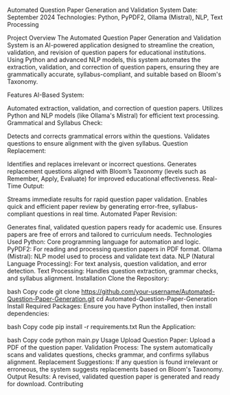 Automated Question Paper Generation and Validation System
Date: September 2024
Technologies: Python, PyPDF2, Ollama (Mistral), NLP, Text Processing

Project Overview
The Automated Question Paper Generation and Validation System is an AI-powered application designed to streamline the creation, validation, and revision of question papers for educational institutions. Using Python and advanced NLP models, this system automates the extraction, validation, and correction of question papers, ensuring they are grammatically accurate, syllabus-compliant, and suitable based on Bloom's Taxonomy.

Features
AI-Based System:

Automated extraction, validation, and correction of question papers.
Utilizes Python and NLP models (like Ollama's Mistral) for efficient text processing.
Grammatical and Syllabus Check:

Detects and corrects grammatical errors within the questions.
Validates questions to ensure alignment with the given syllabus.
Question Replacement:

Identifies and replaces irrelevant or incorrect questions.
Generates replacement questions aligned with Bloom’s Taxonomy (levels such as Remember, Apply, Evaluate) for improved educational effectiveness.
Real-Time Output:

Streams immediate results for rapid question paper validation.
Enables quick and efficient paper review by generating error-free, syllabus-compliant questions in real time.
Automated Paper Revision:

Generates final, validated question papers ready for academic use.
Ensures papers are free of errors and tailored to curriculum needs.
Technologies Used
Python: Core programming language for automation and logic.
PyPDF2: For reading and processing question papers in PDF format.
Ollama (Mistral): NLP model used to process and validate text data.
NLP (Natural Language Processing): For text analysis, question validation, and error detection.
Text Processing: Handles question extraction, grammar checks, and syllabus alignment.
Installation
Clone the Repository:

bash
Copy code
git clone https://github.com/your-username/Automated-Question-Paper-Generation.git
cd Automated-Question-Paper-Generation
Install Required Packages: Ensure you have Python installed, then install dependencies:

bash
Copy code
pip install -r requirements.txt
Run the Application:

bash
Copy code
python main.py
Usage
Upload Question Paper: Upload a PDF of the question paper.
Validation Process: The system automatically scans and validates questions, checks grammar, and confirms syllabus alignment.
Replacement Suggestions: If any question is found irrelevant or erroneous, the system suggests replacements based on Bloom's Taxonomy.
Output Results: A revised, validated question paper is generated and ready for download.
Contributing
